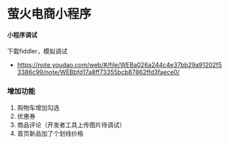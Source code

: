 # 萤火电商小程序


#### 小程序调试
下载fiddler，模拟调试
- https://note.youdao.com/web/#/file/WEBa026a244c4e37bb29a91202f53386c99/note/WEBbfd17a8ff73355bcb87862ffd3faece0/

### 增加功能
1. 购物车增加勾选
2. 优惠券
3. 商品评论（开发者工具上传图片待调试）
4. 首页新品加了个划线价格
